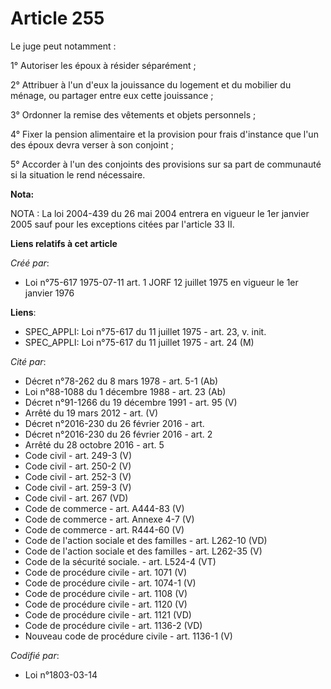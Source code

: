 # Article 255

Le juge peut notamment :

1° Autoriser les époux à résider séparément ;

2° Attribuer à l'un d'eux la jouissance du logement et du mobilier du ménage, ou partager entre eux cette jouissance ;

3° Ordonner la remise des vêtements et objets personnels ;

4° Fixer la pension alimentaire et la provision pour frais d'instance que l'un des époux devra verser à son conjoint ;

5° Accorder à l'un des conjoints des provisions sur sa part de communauté si la situation le rend nécessaire.

**Nota:**

NOTA : La loi 2004-439 du 26 mai 2004 entrera en vigueur le 1er janvier 2005 sauf pour les exceptions citées par l'article 33
II.

**Liens relatifs à cet article**

_Créé par_:

  - Loi n°75-617 1975-07-11 art. 1 JORF 12 juillet 1975 en vigueur le 1er janvier 1976

**Liens**:

  - SPEC_APPLI: Loi n°75-617 du 11 juillet 1975 - art. 23, v. init.
  - SPEC_APPLI: Loi n°75-617 du 11 juillet 1975 - art. 24 (M)

_Cité par_:

  - Décret n°78-262 du 8 mars 1978 - art. 5-1 (Ab)
  - Loi n°88-1088 du 1 décembre 1988 - art. 23 (Ab)
  - Décret n°91-1266 du 19 décembre 1991 - art. 95 (V)
  - Arrêté du 19 mars 2012 - art. (V)
  - Décret n°2016-230 du 26 février 2016 - art.
  - Décret n°2016-230 du 26 février 2016 - art. 2
  - Arrêté du 28 octobre 2016 - art. 5
  - Code civil - art. 249-3 (V)
  - Code civil - art. 250-2 (V)
  - Code civil - art. 252-3 (V)
  - Code civil - art. 259-3 (V)
  - Code civil - art. 267 (VD)
  - Code de commerce - art. A444-83 (V)
  - Code de commerce - art. Annexe 4-7 (V)
  - Code de commerce - art. R444-60 (V)
  - Code de l'action sociale et des familles - art. L262-10 (VD)
  - Code de l'action sociale et des familles - art. L262-35 (V)
  - Code de la sécurité sociale. - art. L524-4 (VT)
  - Code de procédure civile - art. 1071 (V)
  - Code de procédure civile - art. 1074-1 (V)
  - Code de procédure civile - art. 1108 (V)
  - Code de procédure civile - art. 1120 (V)
  - Code de procédure civile - art. 1121 (VD)
  - Code de procédure civile - art. 1136-2 (VD)
  - Nouveau code de procédure civile - art. 1136-1 (V)

_Codifié par_:

  - Loi n°1803-03-14
